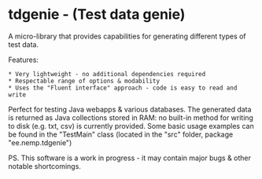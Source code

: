 tdgenie - (Test data genie)
=======
A micro-library that provides capabilities for generating different types of test data. 


Features:

    * Very lightweight - no additional dependencies required
    * Respectable range of options & modability
    * Uses the "Fluent interface" approach - code is easy to read and write
  

Perfect for testing Java webapps &amp; various databases. The generated data is returned as Java collections stored in RAM: 
no built-in method for writing to disk (e.g. txt, csv) is currently provided. Some basic usage examples can be found in the
"TestMain" class (located in the "src" folder, package "ee.nemp.tdgenie")

PS. This software is a work in progress - it may contain major bugs & other notable shortcomings.
